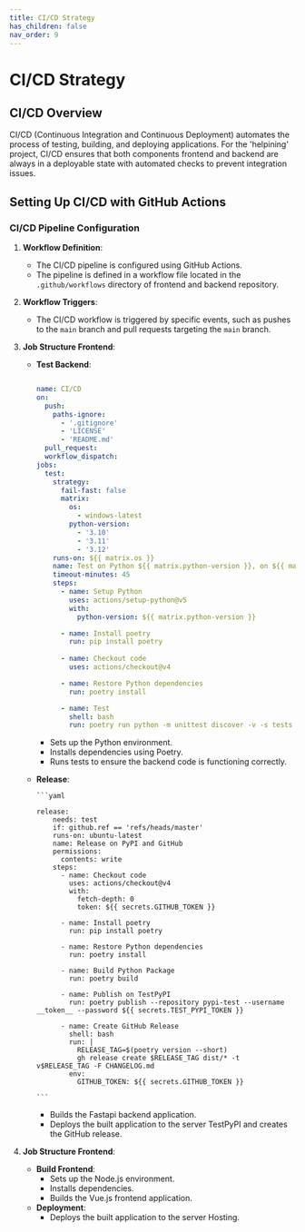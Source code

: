 ```yaml
---
title: CI/CD Strategy
has_children: false
nav_order: 9
---
```


# CI/CD Strategy

## CI/CD Overview

CI/CD (Continuous Integration and Continuous Deployment) automates the process of testing, building, and deploying applications. For the 'helpining' project, CI/CD ensures that both components frontend and backend are always in a deployable state with automated checks to prevent integration issues.

## Setting Up CI/CD with GitHub Actions

### CI/CD Pipeline Configuration

1. **Workflow Definition**:
   - The CI/CD pipeline is configured using GitHub Actions.
   - The pipeline is defined in a workflow file located in the `.github/workflows` directory of frontend and backend repository.

2. **Workflow Triggers**:
   - The CI/CD workflow is triggered by specific events, such as pushes to the `main` branch and pull requests targeting the `main` branch.

3. **Job Structure Frontend**:
      - **Test Backend**:
         
         ```yaml
         
         name: CI/CD
         on:
           push:
             paths-ignore:
               - '.gitignore'
               - 'LICENSE'
               - 'README.md'
           pull_request:
           workflow_dispatch:
         jobs:
           test:
             strategy:
               fail-fast: false
               matrix:
                 os:
                   - windows-latest
                 python-version:
                   - '3.10'
                   - '3.11'
                   - '3.12'
             runs-on: ${{ matrix.os }}
             name: Test on Python ${{ matrix.python-version }}, on ${{ matrix.os }}
             timeout-minutes: 45
             steps:
               - name: Setup Python
                 uses: actions/setup-python@v5
                 with:
                   python-version: ${{ matrix.python-version }}
         
               - name: Install poetry
                 run: pip install poetry
               
               - name: Checkout code
                 uses: actions/checkout@v4
         
               - name: Restore Python dependencies
                 run: poetry install
         
               - name: Test
                 shell: bash
                 run: poetry run python -m unittest discover -v -s tests
         
         ```
        - Sets up the Python environment.
        - Installs dependencies using Poetry.
        - Runs tests to ensure the backend code is functioning correctly.

   - **Release**:
           
         ```yaml
         
         release:
             needs: test
             if: github.ref == 'refs/heads/master'
             runs-on: ubuntu-latest
             name: Release on PyPI and GitHub
             permissions:
               contents: write
             steps:
               - name: Checkout code
                 uses: actions/checkout@v4
                 with:
                   fetch-depth: 0
                   token: ${{ secrets.GITHUB_TOKEN }}
         
               - name: Install poetry
                 run: pip install poetry
         
               - name: Restore Python dependencies
                 run: poetry install
         
               - name: Build Python Package
                 run: poetry build
         
               - name: Publish on TestPyPI
                 run: poetry publish --repository pypi-test --username __token__ --password ${{ secrets.TEST_PYPI_TOKEN }}
         
               - name: Create GitHub Release
                 shell: bash
                 run: |
                   RELEASE_TAG=$(poetry version --short)
                   gh release create $RELEASE_TAG dist/* -t v$RELEASE_TAG -F CHANGELOG.md
                 env:
                   GITHUB_TOKEN: ${{ secrets.GITHUB_TOKEN }}
         
         ```
     
     - Builds the Fastapi backend application.
     - Deploys the built application to the server TestPyPI and creates the GitHub release.
       
5. **Job Structure Frontend**:
   - **Build Frontend**:
     - Sets up the Node.js environment.
     - Installs dependencies.
     - Builds the Vue.js frontend application.
   - **Deployment**:
     - Deploys the built application to the server Hosting.
